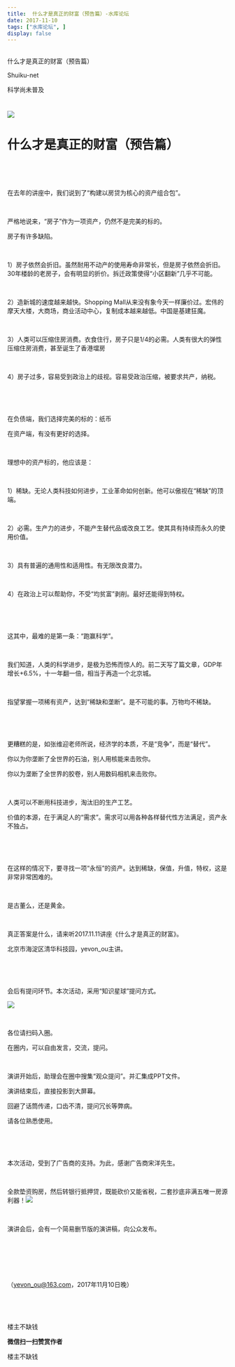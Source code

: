 ```yaml
---
title:  什么才是真正的财富（预告篇）-水库论坛
date: 2017-11-10
tags: ["水库论坛", ]
display: false
---
```



## 



什么才是真正的财富（预告篇）




Shuiku-net




科学尚未普及


# 

<img data-s="300,640" data-type="jpeg" src="https://mmbiz.qpic.cn/mmbiz_jpg/Ok4hZ0tV6r7l7A57dpEdiab6D2Ug7ga6gRJ9Kk9IsLbFJGbz6vticicm6WkibpOjQl60PicY3KAhiaPpH6urTNAazXkQ/0?wx_fmt=jpeg" style="" class="" data-ratio="0.7763671875" data-w="1024"/>

# 什么才是真正的财富（预告篇）

&nbsp;

&nbsp;

在去年的讲座中，我们说到了“构建以房贷为核心的资产组合包”。

&nbsp;

严格地说来，“房子”作为一项资产，仍然不是完美的标的。

房子有许多缺陷。

&nbsp;

1）房子依然会折旧。虽然耐用不动产的使用寿命非常长，但是房子依然会折旧。30年楼龄的老房子，会有明显的折价。拆迁政策使得“小区翻新”几乎不可能。

&nbsp;

2）造新城的速度越来越快。Shopping Mall从来没有象今天一样廉价过。宏伟的摩天大楼，大商场，商业活动中心，复制成本越来越低。中国是基建狂魔。

&nbsp;

3）人类可以压缩住房消费。衣食住行，房子只是1/4的必需。人类有很大的弹性压缩住房消费，甚至诞生了香港壋房

&nbsp;

4）房子过多，容易受到政治上的歧视。容易受政治压缩，被要求共产，纳税。

&nbsp;

&nbsp;

在负债端，我们选择完美的标的：纸币

在资产端，有没有更好的选择。

&nbsp;

理想中的资产标的，他应该是：

&nbsp;

1）稀缺。无论人类科技如何进步，工业革命如何创新。他可以傲视在“稀缺”的顶端。

&nbsp;

2）必需。生产力的进步，不能产生替代品或改良工艺。使其具有持续而永久的使用价值。

&nbsp;

3）具有普遍的通用性和适用性。有无限改良潜力。

&nbsp;

4）在政治上可以帮助你，不受“均贫富”剥削。最好还能得到特权。

&nbsp;

&nbsp;

这其中，最难的是第一条：“跑赢科学”。

&nbsp;

我们知道，人类的科学进步，是极为恐怖而惊人的。前二天写了篇文章，GDP年增长+6.5%，十一年翻一倍，相当于再造一个北京城。

&nbsp;

指望掌握一项稀有资产，达到“稀缺和垄断”。是不可能的事。万物均不稀缺。

&nbsp;

&nbsp;

更糟糕的是，如张维迎老师所说，经济学的本质，不是“竞争”，而是“替代”。

你以为你垄断了全世界的石油，别人用核能来击败你。

你以为垄断了全世界的胶卷，别人用数码相机来击败你。

&nbsp;

人类可以不断用科技进步，淘汰旧的生产工艺。

价值的本源，在于满足人的“需求”。需求可以用各种各样替代性方法满足，资产永不独占。

&nbsp;

&nbsp;

在这样的情况下，要寻找一项“永恒”的资产。达到稀缺，保值，升值，特权，这是非常非常困难的。

&nbsp;

是古董么，还是黄金。

&nbsp;

真正答案是什么，请来听2017.11.11讲座《什么才是真正的财富》。

北京市海淀区清华科技园，yevon_ou主讲。

&nbsp;

&nbsp;

会后有提问环节。本次活动，采用“知识星球”提问方式。



<img data-s="300,640" data-type="jpeg" src="https://mmbiz.qpic.cn/mmbiz_jpg/Ok4hZ0tV6r7l7A57dpEdiab6D2Ug7ga6g8iaD2vHY4nOE8xTEXep3jTCMmXnoa5tt2BHU6FTfYOqVIO8ONmuXic9g/0?wx_fmt=jpeg" data-copyright="0" style="" class="" data-ratio="1.5333333333333334" data-w="870"/>

&nbsp;

各位请扫码入圈。

在圈内，可以自由发言，交流，提问。

&nbsp;

演讲开始后，助理会在圈中搜集“观众提问”。并汇集成PPT文件。

演讲结束后，直接投影到大屏幕。

回避了话筒传递，口齿不清，提问冗长等弊病。

请各位熟悉使用。

&nbsp;

&nbsp;

本次活动，受到了广告商的支持。为此，感谢广告商宋洋先生。

&nbsp;
<td width="284" style="border-width: 1px;border-color: black;padding: 0px 7px;word-break: break-all;">全款垫资购房，然后转银行抵押贷，既能砍价又能省税，二套抄底非满五唯一房源利器！</td><td width="284" valign="middle" style="border-top-width: 1px;border-right-width: 1px;border-bottom-width: 1px;border-top-color: black;border-right-color: black;border-bottom-color: black;border-left: none;padding: 0px 7px;word-break: break-all;" align="center"><img data-s="300,640" data-type="png" src="https://mmbiz.qpic.cn/mmbiz_png/Ok4hZ0tV6r6PnH20viccM7IsXdRfddIzYHU6G0lvSZJGUSejA3TxXmGW89FyZrs7tgjdTsNnp9ic9CZaRsDd0Ybg/0?wx_fmt=png" data-copyright="0" style="" class="" data-ratio="1" data-w="196"/></td>

&nbsp;

演讲会后，会有一个简易删节版的演讲稿，向公众发布。

&nbsp;

&nbsp;

&nbsp;

（yevon_ou@163.com，2017年11月10日晚）

&nbsp;

&nbsp;



楼主不缺钱


**微信扫一扫赞赏作者**






楼主不缺钱